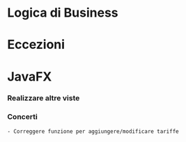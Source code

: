 # Logica di Business
	
# Eccezioni
		
# JavaFX
### Realizzare altre viste
			
### Concerti	
	- Correggere funzione per aggiungere/modificare tariffe